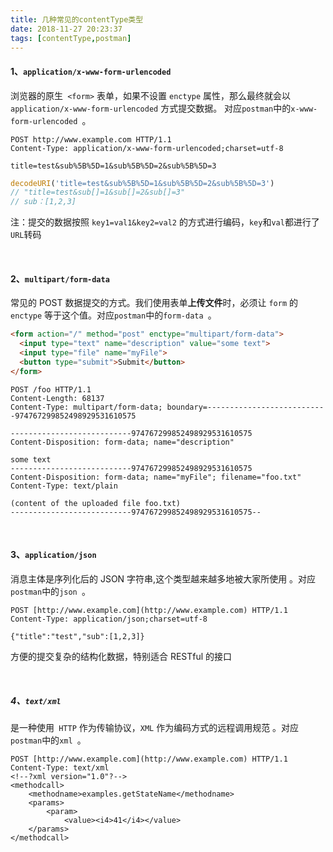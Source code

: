 ```yaml
---
title: 几种常见的contentType类型
date: 2018-11-27 20:23:37
tags: [contentType,postman]
---
```


#### 1、`application/x-www-form-urlencoded`

浏览器的原生` <form>` 表单，如果不设置 `enctype` 属性，那么最终就会以 `application/x-www-form-urlencoded` 方式提交数据。 对应`postman`中的`x-www-form-urlencoded `。

```http
POST http://www.example.com HTTP/1.1
Content-Type: application/x-www-form-urlencoded;charset=utf-8

title=test&sub%5B%5D=1&sub%5B%5D=2&sub%5B%5D=3
```

```javascript
decodeURI('title=test&sub%5B%5D=1&sub%5B%5D=2&sub%5B%5D=3')
// "title=test&sub[]=1&sub[]=2&sub[]=3"
// sub：[1,2,3]
```

注：提交的数据按照 `key1=val1&key2=val2` 的方式进行编码，`key`和`val`都进行了`URL`转码 

<!--more-->

<br/>

#### 2、`multipart/form-data`

常见的 POST 数据提交的方式。我们使用表单**上传文件**时，必须让 `form` 的` enctype` 等于这个值。对应`postman`中的`form-data `。

```html
<form action="/" method="post" enctype="multipart/form-data">
  <input type="text" name="description" value="some text">
  <input type="file" name="myFile">
  <button type="submit">Submit</button>
</form>
```

```http
POST /foo HTTP/1.1
Content-Length: 68137
Content-Type: multipart/form-data; boundary=---------------------------974767299852498929531610575

---------------------------974767299852498929531610575
Content-Disposition: form-data; name="description"

some text
---------------------------974767299852498929531610575
Content-Disposition: form-data; name="myFile"; filename="foo.txt"
Content-Type: text/plain

(content of the uploaded file foo.txt)
---------------------------974767299852498929531610575--
```

<br/>

#### 3、`application/json`

消息主体是序列化后的 JSON 字符串,这个类型越来越多地被大家所使用 。对应`postman`中的`json `。

```http
POST [http://www.example.com](http://www.example.com) HTTP/1.1 
Content-Type: application/json;charset=utf-8 

{"title":"test","sub":[1,2,3]}
```

方便的提交复杂的结构化数据，特别适合 RESTful 的接口 

<br/>

##### 4、`text/xml`

是一种使用` HTTP` 作为传输协议，`XML` 作为编码方式的远程调用规范 。对应`postman`中的`xml `。

```http
POST [http://www.example.com](http://www.example.com) HTTP/1.1 
Content-Type: text/xml 
<!--?xml version="1.0"?--> 
<methodcall> 
    <methodname>examples.getStateName</methodname> 
    <params> 
        <param> 
            <value><i4>41</i4></value> 
    </params> 
</methodcall>
```

<br/>

